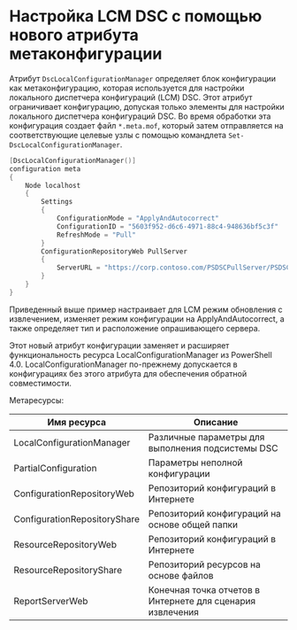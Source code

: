 # Настройка LCM DSC с помощью нового атрибута метаконфигурации

Атрибут `DscLocalConfigurationManager` определяет блок конфигурации как метаконфигурацию, которая используется для настройки локального диспетчера конфигураций (LCM) DSC. Этот атрибут ограничивает конфигурацию, допуская только элементы для настройки локального диспетчера конфигураций DSC. Во время обработки эта конфигурация создает файл `*.meta.mof`, который затем отправляется на соответствующие целевые узлы с помощью командлета `Set-DscLocalConfigurationManager`.

```powershell
[DscLocalConfigurationManager()]
configuration meta
{
    Node localhost
    {
        Settings
        {
            ConfigurationMode = "ApplyAndAutocorrect"
            ConfigurationID = "5603f952-d6c6-4971-88c4-948636bf5c3f"
            RefreshMode = "Pull"
        }
        ConfigurationRepositoryWeb PullServer
        {
            ServerURL = "https://corp.contoso.com/PSDSCPullServer/PSDSCPullServer.svc"
        }
    }
}
```

Приведенный выше пример настраивает для LCM режим обновления с извлечением, изменяет режим конфигурации на ApplyAndAutocorrect, а также определяет тип и расположение опрашивающего сервера.

Этот новый атрибут конфигурации заменяет и расширяет функциональность ресурса LocalConfigurationManager из PowerShell 4.0. LocalConfigurationManager по-прежнему допускается в конфигурациях без этого атрибута для обеспечения обратной совместимости.

Метаресурсы:

| **Имя ресурса**            | **Описание**                                |
|------------------------------|------------------------------------------------|
| LocalConfigurationManager    | Различные параметры для выполнения подсистемы DSC      |
| PartialConfiguration         | Параметры неполной конфигурации                 |
| ConfigurationRepositoryWeb   | Репозиторий конфигураций в Интернете             |
| ConfigurationRepositoryShare | Репозиторий конфигураций на основе общей папки      |
| ResourceRepositoryWeb        | Репозиторий конфигураций в Интернете                  |
| ResourceRepositoryShare      | Репозиторий ресурсов на основе файлов                 |
| ReportServerWeb              | Конечная точка отчетов в Интернете для сценария извлечения |
<!--HONumber=Mar16_HO2-->
